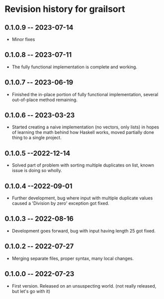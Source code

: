 # Revision history for grailsort

## 0.1.0.9 -- 2023-07-14

* Minor fixes

## 0.1.0.8 -- 2023-07-11

* The fully functional implementation is complete and working.

## 0.1.0.7 -- 2023-06-19

* Finished the in-place portion of fully functional implementation, several out-of-place method remaining.

## 0.1.0.6 -- 2023-03-23

* Started creating a naive implementation (no vectors, only lists) in hopes of learning the math behind how Haskell works, moved partially done thing to a single project.

## 0.1.0.5 --2022-12-14

* Solved part of problem with sorting multiple duplicates on list, known issue is doing so wholly.

## 0.1.0.4 --2022-09-01

* Further development, bug where input with multiple duplicate values caused a 'Division by zero' exception got fixed.

## 0.1.0.3 -- 2022-08-16

* Development goes forward, bug with input having length 25 got fixed.

## 0.1.0.2 -- 2022-07-27

* Merging separate files, proper syntax, many local changes.

## 0.1.0.0 -- 2022-07-23

* First version. Released on an unsuspecting world. (not really released, but let's go with it)
